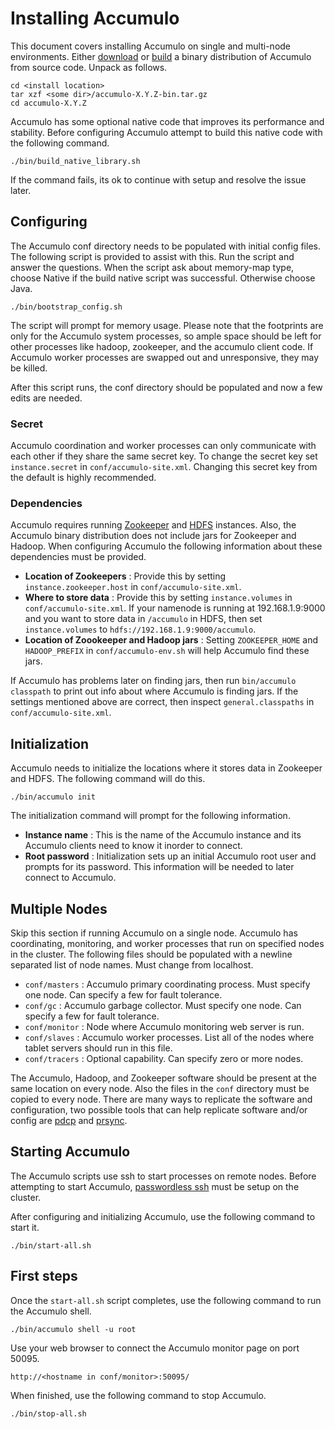 <!--
Licensed to the Apache Software Foundation (ASF) under one or more
contributor license agreements.  See the NOTICE file distributed with
this work for additional information regarding copyright ownership.
The ASF licenses this file to You under the Apache License, Version 2.0
(the "License"); you may not use this file except in compliance with
the License.  You may obtain a copy of the License at

    http://www.apache.org/licenses/LICENSE-2.0

Unless required by applicable law or agreed to in writing, software
distributed under the License is distributed on an "AS IS" BASIS,
WITHOUT WARRANTIES OR CONDITIONS OF ANY KIND, either express or implied.
See the License for the specific language governing permissions and
limitations under the License.
-->

Installing Accumulo
===================

This document covers installing Accumulo on single and multi-node environments.
Either [download][1] or [build][2] a binary distribution of Accumulo from
source code.  Unpack as follows.

    cd <install location>
    tar xzf <some dir>/accumulo-X.Y.Z-bin.tar.gz
    cd accumulo-X.Y.Z

Accumulo has some optional native code that improves its performance and
stability.  Before configuring Accumulo attempt to build this native code
with the following command.

    ./bin/build_native_library.sh

If the command fails, its ok to continue with setup and resolve the issue
later.


Configuring
-----------

The Accumulo conf directory needs to be populated with initial config files.
The following script is provided to assist with this.  Run the script and
answer the questions.  When the script ask about memory-map type, choose Native
if the build native script was successful.  Otherwise choose Java.

    ./bin/bootstrap_config.sh

The script will prompt for memory usage.   Please note that the footprints are
only for the Accumulo system processes, so ample space should be left for other
processes like hadoop, zookeeper, and the accumulo client code.  If Accumulo
worker processes are swapped out and unresponsive, they may be killed.

After this script runs, the conf directory should be populated and now a few
edits are needed.

### Secret

Accumulo coordination and worker processes can only communicate with each other
if they share the same secret key.  To change the secret key set
`instance.secret` in `conf/accumulo-site.xml`.  Changing this secret key from
the default is highly recommended.

### Dependencies

Accumulo requires running [Zookeeper][3] and [HDFS][4] instances.  Also, the
Accumulo binary distribution does not include jars for Zookeeper and Hadoop.
When configuring Accumulo the following information about these dependencies
must be provided.

 * **Location of Zookeepers** :  Provide this by setting `instance.zookeeper.host`
   in `conf/accumulo-site.xml`.
 * **Where to store data** :  Provide this by setting `instance.volumes` in
   `conf/accumulo-site.xml`.  If your namenode is running at 192.168.1.9:9000
   and you want to store data in `/accumulo` in HDFS, then set
  `instance.volumes` to `hdfs://192.168.1.9:9000/accumulo`.
 * **Location of Zoookeeper and Hadoop jars** :  Setting `ZOOKEEPER_HOME` and
   `HADOOP_PREFIX` in `conf/accumulo-env.sh` will help Accumulo find these
   jars.

If Accumulo has problems later on finding jars, then run `bin/accumulo
classpath` to print out info about where Accumulo is finding jars.  If the
settings mentioned above are correct, then inspect `general.classpaths` in
`conf/accumulo-site.xml`.

Initialization
--------------

Accumulo needs to initialize the locations where it stores data in Zookeeper
and HDFS.  The following command will do this.

    ./bin/accumulo init

The initialization command will prompt for the following information.

 * **Instance name** : This is the name of the Accumulo instance and its
   Accumulo clients need to know it inorder to connect.
 * **Root password** : Initialization sets up an initial Accumulo root user and
   prompts for its password.  This information will be needed to later connect
   to Accumulo.

Multiple Nodes
--------------

Skip this section if running Accumulo on a single node.  Accumulo has
coordinating, monitoring, and worker processes that run on specified nodes in
the cluster.  The following files should be populated with a newline separated
list of node names.  Must change from localhost.

 * `conf/masters` : Accumulo primary coordinating process.  Must specify one
                    node.  Can specify a few for fault tolerance.
 * `conf/gc`      : Accumulo garbage collector.  Must specify one node.  Can
                    specify a few for fault tolerance.
 * `conf/monitor` : Node where Accumulo monitoring web server is run.
 * `conf/slaves`  : Accumulo worker processes.   List all of the nodes where
                    tablet servers should run in this file.
 * `conf/tracers` : Optional capability. Can specify zero or more nodes. 

The Accumulo, Hadoop, and Zookeeper software should be present at the same
location on every node.  Also the files in the `conf` directory must be copied
to every node.  There are many ways to replicate the software and
configuration, two possible tools that can help replicate software and/or
config are [pdcp][5] and [prsync][6].

Starting Accumulo
-----------------

The Accumulo scripts use ssh to start processes on remote nodes.  Before
attempting to start Accumulo, [passwordless ssh][7] must be setup on the
cluster.

After configuring and initializing Accumulo, use the following command to start
it.

    ./bin/start-all.sh

First steps
-----------

Once the `start-all.sh` script completes, use the following command to run the
Accumulo shell.

    ./bin/accumulo shell -u root

Use your web browser to connect the Accumulo monitor page on port 50095.

    http://<hostname in conf/monitor>:50095/

When finished, use the following command to stop Accumulo.

    ./bin/stop-all.sh

[1]: http://accumulo.apache.org/
[2]: README.md#building-
[3]: http://zookeeper.apache.org/
[4]: http://http://hadoop.apache.org/
[5]: https://code.google.com/p/pdsh/
[6]: https://code.google.com/p/parallel-ssh/
[7]: https://www.google.com/search?q=hadoop+passwordless+ssh&ie=utf-8&oe=utf-8

